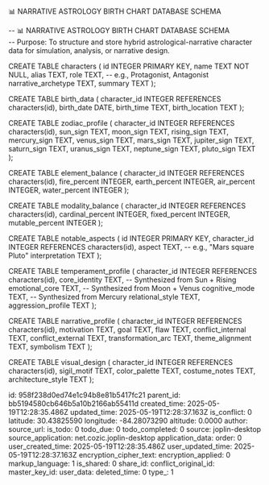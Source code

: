 📊 NARRATIVE ASTROLOGY BIRTH CHART DATABASE SCHEMA

-- 📊 NARRATIVE ASTROLOGY BIRTH CHART DATABASE SCHEMA  
-- Purpose: To structure and store hybrid astrological-narrative character data for simulation, analysis, or narrative design.

CREATE TABLE characters (
    id INTEGER PRIMARY KEY,
    name TEXT NOT NULL,
    alias TEXT,
    role TEXT, -- e.g., Protagonist, Antagonist
    narrative_archetype TEXT,
    summary TEXT
);

CREATE TABLE birth_data (
    character_id INTEGER REFERENCES characters(id),
    birth_date DATE,
    birth_time TEXT,
    birth_location TEXT
);

CREATE TABLE zodiac_profile (
    character_id INTEGER REFERENCES characters(id),
    sun_sign TEXT,
    moon_sign TEXT,
    rising_sign TEXT,
    mercury_sign TEXT,
    venus_sign TEXT,
    mars_sign TEXT,
    jupiter_sign TEXT,
    saturn_sign TEXT,
    uranus_sign TEXT,
    neptune_sign TEXT,
    pluto_sign TEXT
);

CREATE TABLE element_balance (
    character_id INTEGER REFERENCES characters(id),
    fire_percent INTEGER,
    earth_percent INTEGER,
    air_percent INTEGER,
    water_percent INTEGER
);

CREATE TABLE modality_balance (
    character_id INTEGER REFERENCES characters(id),
    cardinal_percent INTEGER,
    fixed_percent INTEGER,
    mutable_percent INTEGER
);

CREATE TABLE notable_aspects (
    id INTEGER PRIMARY KEY,
    character_id INTEGER REFERENCES characters(id),
    aspect TEXT,         -- e.g., "Mars square Pluto"
    interpretation TEXT
);

CREATE TABLE temperament_profile (
    character_id INTEGER REFERENCES characters(id),
    core_identity TEXT,  -- Synthesized from Sun + Rising
    emotional_core TEXT, -- Synthesized from Moon + Venus
    cognitive_mode TEXT, -- Synthesized from Mercury
    relational_style TEXT,
    aggression_profile TEXT
);

CREATE TABLE narrative_profile (
    character_id INTEGER REFERENCES characters(id),
    motivation TEXT,
    goal TEXT,
    flaw TEXT,
    conflict_internal TEXT,
    conflict_external TEXT,
    transformation_arc TEXT,
    theme_alignment TEXT,
    symbolism TEXT
);

CREATE TABLE visual_design (
    character_id INTEGER REFERENCES characters(id),
    sigil_motif TEXT,
    color_palette TEXT,
    costume_notes TEXT,
    architecture_style TEXT
);


id: 958f238d0ed74e1c94b8e81b5417fc21
parent_id: bb5194580cb646b5a10b2166ab55411d
created_time: 2025-05-19T12:28:35.486Z
updated_time: 2025-05-19T12:28:37.163Z
is_conflict: 0
latitude: 30.43825590
longitude: -84.28073290
altitude: 0.0000
author: 
source_url: 
is_todo: 0
todo_due: 0
todo_completed: 0
source: joplin-desktop
source_application: net.cozic.joplin-desktop
application_data: 
order: 0
user_created_time: 2025-05-19T12:28:35.486Z
user_updated_time: 2025-05-19T12:28:37.163Z
encryption_cipher_text: 
encryption_applied: 0
markup_language: 1
is_shared: 0
share_id: 
conflict_original_id: 
master_key_id: 
user_data: 
deleted_time: 0
type_: 1